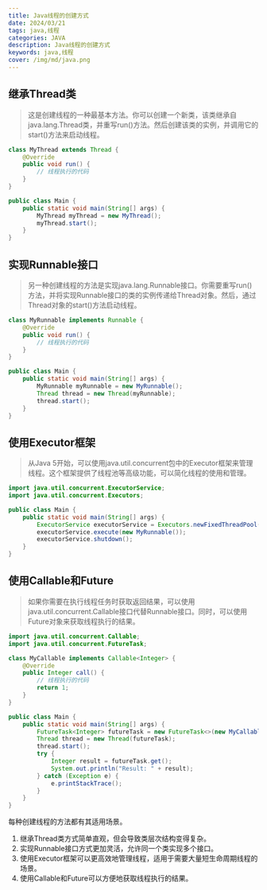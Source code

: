 ```yaml
---
title: Java线程的创建方式
date: 2024/03/21
tags: java,线程
categories: JAVA
description: Java线程的创建方式
keywords: java,线程
cover: /img/md/java.png
---
```



## 继承Thread类
> 这是创建线程的一种最基本方法。你可以创建一个新类，该类继承自java.lang.Thread类，并重写run()方法。然后创建该类的实例，并调用它的start()方法来启动线程。

```java
class MyThread extends Thread {
    @Override
    public void run() {
        // 线程执行的代码
    }
}

public class Main {
    public static void main(String[] args) {
        MyThread myThread = new MyThread();
        myThread.start();
    }
}
```
## 实现Runnable接口
> 另一种创建线程的方法是实现java.lang.Runnable接口。你需要重写run()方法，并将实现Runnable接口的类的实例传递给Thread对象。然后，通过Thread对象的start()方法启动线程。

```java
class MyRunnable implements Runnable {
    @Override
    public void run() {
        // 线程执行的代码
    }
}

public class Main {
    public static void main(String[] args) {
        MyRunnable myRunnable = new MyRunnable();
        Thread thread = new Thread(myRunnable);
        thread.start();
    }
}

```

## 使用Executor框架
> 从Java 5开始，可以使用java.util.concurrent包中的Executor框架来管理线程。这个框架提供了线程池等高级功能，可以简化线程的使用和管理。

```java
import java.util.concurrent.ExecutorService;
import java.util.concurrent.Executors;

public class Main {
    public static void main(String[] args) {
        ExecutorService executorService = Executors.newFixedThreadPool(10);
        executorService.execute(new MyRunnable());
        executorService.shutdown();
    }
}

```

## 使用Callable和Future
> 如果你需要在执行线程任务时获取返回结果，可以使用java.util.concurrent.Callable接口代替Runnable接口。同时，可以使用Future对象来获取线程执行的结果。

```java
import java.util.concurrent.Callable;
import java.util.concurrent.FutureTask;

class MyCallable implements Callable<Integer> {
    @Override
    public Integer call() {
        // 线程执行的代码
        return 1;
    }
}

public class Main {
    public static void main(String[] args) {
        FutureTask<Integer> futureTask = new FutureTask<>(new MyCallable());
        Thread thread = new Thread(futureTask);
        thread.start();
        try {
            Integer result = futureTask.get();
            System.out.println("Result: " + result);
        } catch (Exception e) {
            e.printStackTrace();
        }
    }
}
```

每种创建线程的方法都有其适用场景。
1. 继承Thread类方式简单直观，但会导致类层次结构变得复杂。
2. 实现Runnable接口方式更加灵活，允许同一个类实现多个接口。
3. 使用Executor框架可以更高效地管理线程，适用于需要大量短生命周期线程的场景。
4. 使用Callable和Future可以方便地获取线程执行的结果。